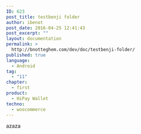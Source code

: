 ```yaml
---
ID: 623
post_title: testbenji folder
author: ibenot
post_date: 2016-04-25 12:41:43
post_excerpt: ""
layout: documentation
permalink: >
  http://bnotteghem.com/dev/doc/testbenji-folder/
published: true
language:
  - Android
tag:
  - "11"
chapter:
  - first
product:
  - HiPay Wallet
techno:
  - woocommerce
---
```

azaza
